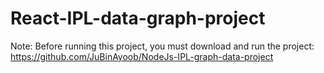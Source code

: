 # React-IPL-data-graph-project

Note: Before running this project, you must download and run the project: https://github.com/JuBinAyoob/NodeJs-IPL-graph-data-project
